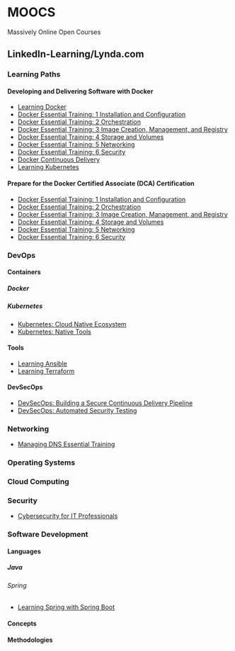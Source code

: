# MOOCS
Massively Online Open Courses

## LinkedIn-Learning/Lynda.com

### Learning Paths

#### Developing and Delivering Software with Docker

- [Learning Docker](https://github.com/vkoukoutsas/moocs/blob/master/certs/LinkedInLearning/CertificateOfCompletion_Learning%20Docker%202-compressed.pdf)
- [Docker Essential Training: 1 Installation and Configuration](https://github.com/vkoukoutsas/moocs/blob/master/certs/LinkedInLearning/CertificateOfCompletion_Docker%20Essential%20Training%201%20Installation%20And%20Configuration%20(1)-compressed.pdf)
- [Docker Essential Training: 2 Orchestration](https://github.com/vkoukoutsas/moocs/blob/master/certs/LinkedInLearning/CertificateOfCompletion_Docker%20Essential%20Training%202%20Orchestration-compressed.pdf)
- [Docker Essential Training: 3 Image Creation, Management, and Registry](https://github.com/vkoukoutsas/moocs/blob/master/certs/LinkedInLearning/CertificateOfCompletion_Docker%20Essential%20Training%203%20Image%20Creation%20Management%20And%20Registry-compressed.pdf)
- [Docker Essential Training: 4 Storage and Volumes](https://github.com/vkoukoutsas/moocs/blob/master/certs/LinkedInLearning/CertificateOfCompletion_Docker%20Essential%20Training%204%20Storage%20And%20Volumes-compressed.pdf)
- [Docker Essential Training: 5 Networking]()
- [Docker Essential Training: 6 Security]()
- [Docker Continuous Delivery]()
- [Learning Kubernetes]()

#### Prepare for the Docker Certified Associate (DCA) Certification

- [Docker Essential Training: 1 Installation and Configuration]()
- [Docker Essential Training: 2 Orchestration]()
- [Docker Essential Training: 3 Image Creation, Management, and Registry]()
- [Docker Essential Training: 4 Storage and Volumes]()
- [Docker Essential Training: 5 Networking]()
- [Docker Essential Training: 6 Security]()

### DevOps

#### Containers

##### Docker

##### Kubernetes

- [Kubernetes: Cloud Native Ecosystem]()
- [Kubernetes: Native Tools]()

#### Tools

- [Learning Ansible]()
- [Learning Terraform]()

#### DevSecOps

- [DevSecOps: Building a Secure Continuous Delivery Pipeline]()
- [DevSecOps: Automated Security Testing]()

### Networking

- [Managing DNS Essential Training]()

### Operating Systems

### Cloud Computing

### Security

- [Cybersecurity for IT Professionals]()

### Software Development

#### Languages

##### Java

###### Spring

- [Learning Spring with Spring Boot]()

#### Concepts

#### Methodologies
